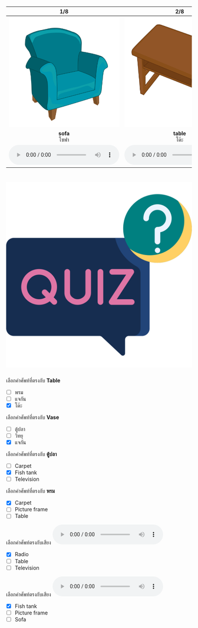 <div class="carrousel">


|1/8|2/8|3/8|4/8|5/8|6/8|7/8|8/8|
| :----: | :----: | :----: | :----: | :----: | :----: | :----: | :----: |
|![](/media/img/living&#x20;room__sofa.svg)|![](/media/img/living&#x20;room__table.svg)|![](/media/img/living&#x20;room__television.svg)|![](/media/img/living&#x20;room__picture&#x20;frame.svg)|![](/media/img/living&#x20;room__carpet.svg)|![](/media/img/living&#x20;room__vase.svg)|![](/media/img/living&#x20;room__radio.svg)|![](/media/img/living&#x20;room__fish&#x20;tank.svg)|
|**sofa**<br>โซฟา|**table**<br>โต๊ะ|**television**<br>โทรทัศน์|**picture frame**<br>กรอบภาพ|**carpet**<br>พรม|**vase**<br>แจกัน|**radio**<br>วิทยุ|**fish tank**<br>ตู้ปลา|
|![](/media/audio/sofa.mp3)|![](/media/audio/table.mp3)|![](/media/audio/television.mp3)|![](/media/audio/picture&#x20;frame.mp3)|![](/media/audio/carpet.mp3)|![](/media/audio/vase.mp3)|![](/media/audio/radio.mp3)|![](/media/audio/fish&#x20;tank.mp3)|

</div>



# ![icon](/media/icons/quiz.svg) 

<div class=question>

 เลือกคำศัพท์ที่ตรงกับ **Table**
 - [ ] พรม
 - [ ] แจกัน
 - [x] โต๊ะ
</div>
<div class=question>

 เลือกคำศัพท์ที่ตรงกับ **Vase**
 - [ ] ตู้ปลา
 - [ ] วิทยุ
 - [x] แจกัน
</div>
<div class=question>

 เลือกคำศัพท์ที่ตรงกับ **ตู้ปลา**
 - [ ] Carpet
 - [x] Fish tank
 - [ ] Television
</div>
<div class=question>

 เลือกคำศัพท์ที่ตรงกับ **พรม**
 - [x] Carpet
 - [ ] Picture frame
 - [ ] Table
</div>
<div class=question>

เลือกคำศัพท์ตรงกับเสียง ![](/media/audio/radio.mp3) 
 - [x] Radio
 - [ ] Table
 - [ ] Television
</div>

<div class=question>

เลือกคำศัพท์ตรงกับเสียง ![](/media/audio/fish&#x20;tank.mp3) 
 - [x] Fish tank
 - [ ] Picture frame
 - [ ] Sofa
</div>

